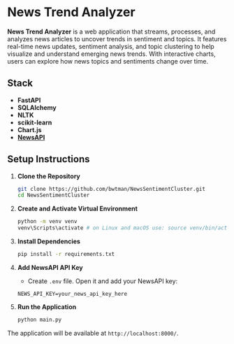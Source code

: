 # News Trend Analyzer

**News Trend Analyzer**  is a web application that streams, processes, and analyzes news articles to uncover trends in sentiment and topics. It features real-time news updates, sentiment analysis, and topic clustering to help visualize and understand emerging news trends. With interactive charts, users can explore how news topics and sentiments change over time.


## Stack

- **FastAPI**
- **SQLAlchemy**
- **NLTK**
- **scikit-learn**
- **Chart.js**
- **[NewsAPI](https://newsapi.org/)**

## Setup Instructions

1. **Clone the Repository**
    ```bash
    git clone https://github.com/bwtman/NewsSentimentCluster.git
    cd NewsSentimentCluster
    ```

2. **Create and Activate Virtual Environment**
    ```bash
    python -m venv venv
    venv\Scripts\activate # on Linux and macOS use: source venv/bin/activate
    ```

3. **Install Dependencies**
    ```bash
    pip install -r requirements.txt
    ```

4. **Add NewsAPI API Key**
    - Create `.env` file. Open it and add your NewsAPI key:

    ```
    NEWS_API_KEY=your_news_api_key_here
    ```

5. **Run the Application**
    ```bash
    python main.py
    ```

The application will be available at `http://localhost:8000/`.
